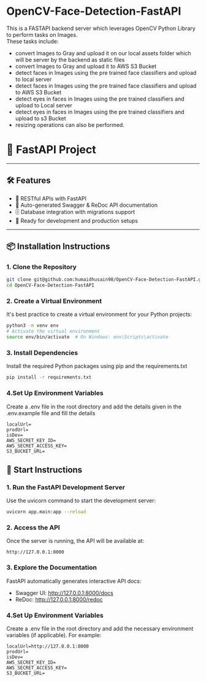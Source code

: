 # OpenCV-Face-Detection-FastAPI
This is a FASTAPI backend server which leverages OpenCV Python Library to perform tasks on Images.  <br />
These tasks include: <br />
- convert Images to Gray and upload it on our local assets folder which will be server by the backend as static files <br />
- convert Images to Gray and upload it to AWS S3 Bucket  <br />
- detect faces in Images using the pre trained face classifiers and upload to local server  <br />
- detect faces in Images using the pre trained face classifiers and upload to AWS S3 Bucket <br />
- detect eyes in faces in Images using the pre trained classifiers and upload to Local server <br />
- detect eyes in faces in Images using the pre trained classifiers and upload to s3 Bucket <br />
- resizing operations can also be performed. <br />

# 🚀 FastAPI Project


---

## 🛠 Features
- 🔗 RESTful APIs with FastAPI
- 📜 Auto-generated Swagger & ReDoc API documentation
- 🗄️ Database integration with migrations support
- 🧪 Ready for development and production setups

---

## 📦 Installation Instructions

### 1. Clone the Repository
```bash
git clone git@github.com:humaidhusain98/OpenCV-Face-Detection-FastAPI.git
cd OpenCV-Face-Detection-FastAPI
```

### 2. Create a Virtual Environment
It's best practice to create a virtual environment for your Python projects:
```bash
python3 -m venv env
# Activate the virtual environment
source env/bin/activate  # On Windows: env\Scripts\activate
```

### 3. Install Dependencies
Install the required Python packages using pip and the requirements.txt
```bash
pip install -r requirements.txt
```

### 4.Set Up Environment Variables
Create a .env file in the root directory and add the details given in the .env.example file and fill the details
```env
localUrl=
prodUrl=
isDev=
AWS_SECRET_KEY_ID=
AWS_SECRET_ACCESS_KEY=
S3_BUCKET_URL=
```

## 🚀 Start Instructions
### 1. Run the FastAPI Development Server
Use the uvicorn command to start the development server:
```bash
uvicorn app.main:app --reload
```

### 2. Access the API
Once the server is running, the API will be available at:
```arduino
http://127.0.0.1:8000
```

### 3. Explore the Documentation
FastAPI automatically generates interactive API docs:
- Swagger UI: http://127.0.0.1:8000/docs
- ReDoc: http://127.0.0.1:8000/redoc

### 4.Set Up Environment Variables
Create a .env file in the root directory and add the necessary environment variables (if applicable). For example:
```env
localUrl=http://127.0.0.1:8000
prodUrl=
isDev=
AWS_SECRET_KEY_ID=
AWS_SECRET_ACCESS_KEY=
S3_BUCKET_URL=
```

